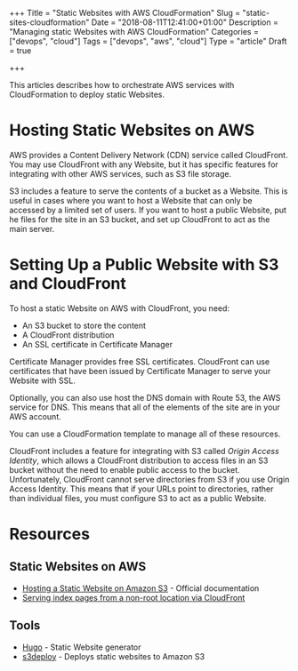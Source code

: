 +++
Title = "Static Websites with AWS CloudFormation"
Slug = "static-sites-cloudformation"
Date = "2018-08-11T12:41:00+01:00"
Description = "Managing static Websites with AWS CloudFormation"
Categories = ["devops", "cloud"]
Tags = ["devops", "aws", "cloud"]
Type = "article"
Draft = true

+++

This articles describes how to orchestrate AWS services with CloudFormation to deploy static Websites.

<!--more-->

# Hosting Static Websites on AWS

AWS provides a Content Delivery Network (CDN) service called CloudFront. You may use CloudFront with any Website, but it has specific features for integrating with other AWS services, such as S3 file storage.

S3 includes a feature to serve the contents of a bucket as a Website. This is useful in cases where you want to host a Website that can only be accessed by a limited set of users. If you want to host a public Website, put he files for the site in an S3 bucket, and set up CloudFront to act as the main server.

# Setting Up a Public Website with S3 and CloudFront

To host a static Website on AWS with CloudFront, you need:

- An S3 bucket to store the content
- A CloudFront distribution
- An SSL certificate in Certificate Manager

Certificate Manager provides free SSL certificates. CloudFront can use certificates that have been issued by Certificate Manager to serve your Website with SSL.

Optionally, you can also use host the DNS domain with Route 53, the AWS service for DNS. This means that all of the elements of the site are in your AWS account.

You can use a CloudFormation template to manage all of these resources.

CloudFront includes a feature for integrating with S3 called _Origin Access Identity_, which allows a CloudFront distribution to access files in an S3 bucket without the need to enable public access to the bucket. Unfortunately, CloudFront cannot serve directories from S3 if you use Origin Access Identity. This means that if your URLs point to directories, rather than individual files, you must configure S3 to act as a public Website.

# Resources

## Static Websites on AWS

- [Hosting a Static Website on Amazon S3](https://docs.aws.amazon.com/AmazonS3/latest/dev/WebsiteHosting.html) - Official documentation
- [Serving index pages from a non-root location via CloudFront](http://someguyontheinter.net/blog/serving-index-pages-from-a-non-root-location-via-cloudfront/)

## Tools

- [Hugo](https://gohugo.io) - Static Website generator
- [s3deploy](https://github.com/bep/s3deploy) - Deploys static websites to Amazon S3
